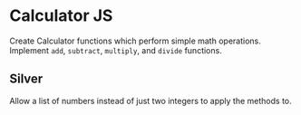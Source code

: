 # Calculator JS

Create Calculator functions which perform simple math operations. Implement `add`, `subtract`, `multiply`, and `divide` functions.

Silver
------
Allow a list of numbers instead of just two integers to apply the methods to.
